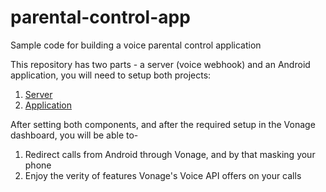 # parental-control-app

Sample code for building a voice parental control application

This repository has two parts - a server (voice webhook) and an Android application, you will need to setup both projects:

1. [Server](./parental-control-server/README.md)
2. [Application](./parental-control-app/README.md)

After setting both components, and after the required setup in the Vonage dashboard, you will be able to-

1. Redirect calls from Android through Vonage, and by that masking your phone
2. Enjoy the verity of features Vonage's Voice API offers on your calls
